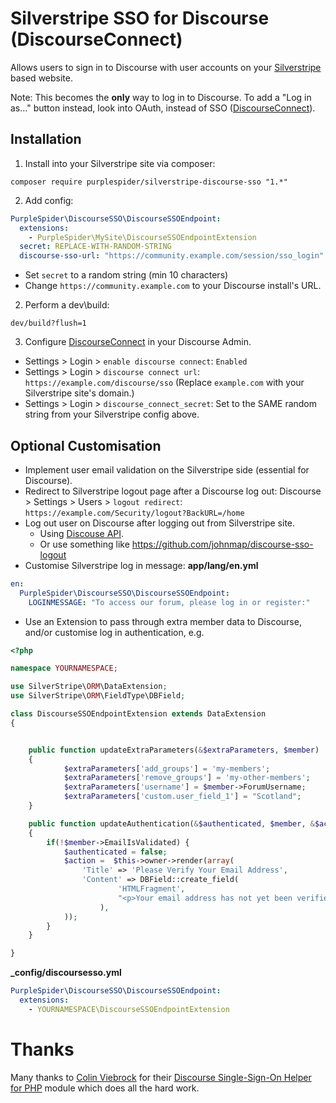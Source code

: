 # Silverstripe SSO for Discourse (DiscourseConnect)

Allows users to sign in to Discourse with user accounts on your [Silverstripe](https://www.silverstripe.org/) based website.

Note: This becomes the **only** way to log in to Discourse. To add a "Log in as..." button instead, look into OAuth, instead of SSO ([DiscourseConnect](https://meta.discourse.org/t/discourseconnect-official-single-sign-on-for-discourse-sso/13045)).

## Installation

1. Install into your Silverstripe site via composer:
````
composer require purplespider/silverstripe-discourse-sso "1.*"
````
2. Add config:
````yml
PurpleSpider\DiscourseSSO\DiscourseSSOEndpoint:
  extensions:
    - PurpleSpider\MySite\DiscourseSSOEndpointExtension
  secret: REPLACE-WITH-RANDOM-STRING
  discourse-sso-url: "https://community.example.com/session/sso_login"
````
  * Set `secret` to a random string (min 10 characters)
  * Change `https://community.example.com` to your Discourse install's URL.

2. Perform a dev\build: 
````
dev/build?flush=1
````
3. Configure [DiscourseConnect](https://meta.discourse.org/t/discourseconnect-official-single-sign-on-for-discourse-sso/13045) in your Discourse Admin.
  * Settings > Login > `enable discourse connect`: `Enabled`
  * Settings > Login > `discourse connect url`: `https://example.com/discourse/sso` (Replace `example.com` with your Silverstripe site's domain.)
  * Settings > Login > `discourse_connect_secret`: Set to the SAME random string from your Silverstripe config above.

## Optional Customisation

* Implement user email validation on the Silverstripe side (essential for Discourse).
* Redirect to Silverstripe logout page after a Discourse log out: Discourse > Settings > Users > `logout redirect`: `https://example.com/Security/logout?BackURL=/home`
* Log out user on Discourse after logging out from Silverstripe site.
    * Using [Discouse API](https://meta.discourse.org/t/discourseconnect-official-single-sign-on-for-discourse-sso/13045#heading--logoff).
    * Or use something like https://github.com/johnmap/discourse-sso-logout
* Customise Silverstripe log in message:
**app/lang/en.yml**
````yml
en:
  PurpleSpider\DiscourseSSO\DiscourseSSOEndpoint:
    LOGINMESSAGE: "To access our forum, please log in or register:"
````
* Use an Extension to pass through extra member data to Discourse, and/or customise log in authentication, e.g.
````php
<?php

namespace YOURNAMESPACE;

use SilverStripe\ORM\DataExtension;
use SilverStripe\ORM\FieldType\DBField;

class DiscourseSSOEndpointExtension extends DataExtension
{


    public function updateExtraParameters(&$extraParameters, $member)
    {
            $extraParameters['add_groups'] = 'my-members';
            $extraParameters['remove_groups'] = 'my-other-members';
            $extraParameters['username'] = $member->ForumUsername;
            $extraParameters['custom.user_field_1'] = "Scotland";
    }

    public function updateAuthentication(&$authenticated, $member, &$action)
    {
        if(!$member->EmailIsValidated) {
            $authenticated = false;
            $action =  $this->owner->render(array(
                'Title' => 'Please Verify Your Email Address',
                'Content' => DBField::create_field(
                        'HTMLFragment', 
                        "<p>Your email address has not yet been verified.</p>"
                    ),
            ));
        }
    }

}
````

**_config/discoursesso.yml**
````yml
PurpleSpider\DiscourseSSO\DiscourseSSOEndpoint:
  extensions:
    - YOURNAMESPACE\DiscourseSSOEndpointExtension
````

# Thanks
Many thanks to [Colin Viebrock](https://github.com/cviebrock) for their [Discourse Single-Sign-On Helper for PHP](https://github.com/cviebrock/discourse-php) module which does all the hard work.
